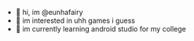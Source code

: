 - 👋 hi, im @eunhafairy
- 👀 im interested in uhh games i guess
- 🌱 im currently learning android studio for my college

<!---
eunhafairy/eunhafairy is a ✨ special ✨ repository because its `README.md` (this file) appears on your GitHub profile.
You can click the Preview link to take a look at your changes.
--->
